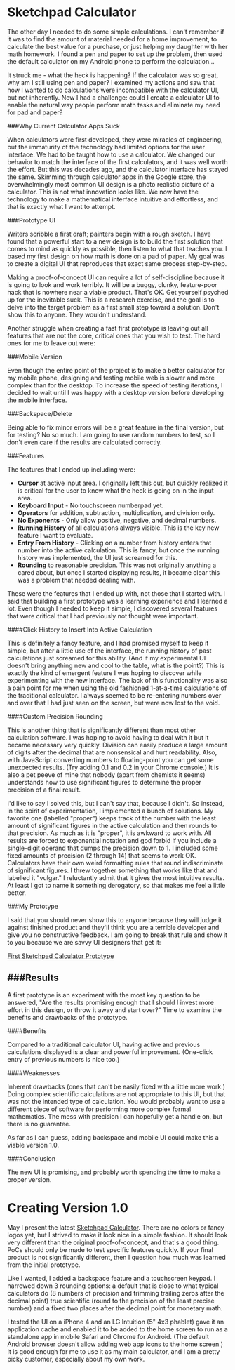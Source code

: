 Sketchpad Calculator
====================

The other day I needed to do some simple calculations. I can't remember if it was to find the amount of material needed for a home improvement, to calculate the best value for a purchase, or just helping my daughter with her math homework. I found a pen and paper to set up the problem, then used the default calculator on my Android phone to perform the calculation...

It struck me - what the heck is happening? If the calculator was so great, why am I still using pen and paper? I examined my actions and saw that how I wanted to do calculations were incompatible with the calculator UI, but not inherently. Now I had a challenge: could I create a calculator UI to enable the natural way people perform math tasks and eliminate my need for pad and paper?

###Why Current Calculator Apps Suck

When calculators were first developed, they were miracles of engineering, but the immaturity of the technology had limited options for the user interface. We had to be taught how to use a calculator. We changed our behavior to match the interface of the first calculators, and it was well worth the effort. But this was decades ago, and the calculator interface has stayed the same. Skimming through calculator apps in the Google store, the overwhelmingly most common UI design is a photo realistic picture of a calculator. This is not what innovation looks like. We now have the technology to make a mathematical interface intuitive and effortless, and that is exactly what I want to attempt.

###Prototype UI

Writers scribble a first draft; painters begin with a rough sketch. I have found that a powerful start to a new design is to build the first solution that comes to mind as quickly as possible, then listen to what that teaches you. I based my first design on how math is done on a pad of paper. My goal was to create a digital UI that reproduces that exact same process step-by-step.

Making a proof-of-concept UI can require a lot of self-discipline because it is going to look and work terribly. It will be a buggy, clunky, feature-poor hack that is nowhere near a viable product. That's OK. Get yourself psyched up for the inevitable suck. This is a research exercise, and the goal is to delve into the target problem as a first small step toward a solution. Don't show this to anyone. They wouldn't understand.

Another struggle when creating a fast first prototype is leaving out all features that are not the core, critical ones that you wish to test. The hard ones for me to leave out were:

###Mobile Version

Even though the entire point of the project is to make a better calculator for my mobile phone, designing and testing mobile web is slower and more complex than for the desktop. To increase the speed of testing iterations, I decided to wait until I was happy with a desktop version before developing the mobile interface.

###Backspace/Delete

Being able to fix minor errors will be a great feature in the final version, but for testing? No so much. I am going to use random numbers to test, so I don't even care if the results are calculated correctly.

###Features

The features that I ended up including were:

* **Cursor** at active input area. I originally left this out, but quickly realized it is critical for the user to know what the heck is going on in the input area.
* **Keyboard Input** - No touchscreen numberpad yet.
* **Operators** for addition, subtraction, multiplication, and division only.
* **No Exponents** - Only allow positive, negative, and decimal numbers.
* **Running History** of all calculations always visible. This is the key new feature I want to evaluate.
* **Entry From History** - Clicking on a number from history enters that number into the active calculation. This is fancy, but once the running history was implemented, the UI just screamed for this.
* **Rounding** to reasonable precision. This was not originally anything a cared about, but once I started displaying results, it became clear this was a problem that needed dealing with.

These were the features that I ended up with, not those that I started with. I said that building a first prototype was a learning experience and I learned a lot. Even though I needed to keep it simple, I discovered several features that were critical that I had previously not thought were important.

####Click History to Insert Into Active Calculation

This is definitely a fancy feature, and I had promised myself to keep it simple, but after a little use of the interface, the running history of past calculations just screamed for this ability. (And if my experimental UI doesn't bring anything new and cool to the table, what is the point?) This is exactly the kind of emergent feature I was hoping to discover while experimenting with the new interface. The lack of this functionality was also a pain point for me when using the old fashioned 1-at-a-time calculations of the traditional calculator. I always seemed to be re-entering numbers over and over that I had just seen on the screen, but were now lost to the void.

####Custom Precision Rounding

This is another thing that is significantly different than most other calculation software. I was hoping to avoid having to deal with it but it became necessary very quickly. Division can easily produce a large amount of digits after the decimal that are nonsensical and hurt readability. Also, with JavaScript converting numbers to floating-point you can get some unexpected results. (Try adding 0.1 and 0.2 in your Chrome console.) It is also a pet peeve of mine that nobody (apart from chemists it seems) understands how to use significant figures to determine the proper precision of a final result.

I'd like to say I solved this, but I can't say that, because I didn't. So instead, in the spirit of experimentation, I implemented a bunch of solutions. My favorite one (labelled "proper") keeps track of the number with the least amount of significant figures in the active calculation and then rounds to that precision. As much as it is "proper", it is awkward to work with. All results are forced to exponential notation and god forbid if you include a single-digit operand that dumps the precision down to 1. I included some fixed amounts of precision (2 through 14) that seems to work OK. Calculators have their own weird formatting rules that round indiscriminate of significant figures. I threw together something that works like that and labelled it "vulgar." I reluctantly admit that it gives the most intuitive results. At least I got to name it something derogatory, so that makes me feel a little better.

###My Prototype

I said that you should never show this to anyone because they will judge it against finished product and they'll think you are a terrible developer and give you no constructive feedback. I am going to break that rule and show it to you because we are savvy UI designers that get it:

[First Sketchpad Calculator Prototype](http://chrisbroski.github.io/sketchpad-calculator/sketchpad-calc.html)

###Results
----------

A first prototype is an experiment with the most key question to be answered, "Are the results promising enough that I should I invest more effort in this design, or throw it away and start over?" Time to examine the benefits and drawbacks of the prototype.

####Benefits

Compared to a traditional calculator UI, having active and previous calculations displayed is a clear and powerful improvement. (One-click entry of previous numbers is nice too.)

####Weaknesses

Inherent drawbacks (ones that can't be easily fixed with a little more work.) Doing complex scientific calculations are not appropriate to this UI, but that was not the intended type of calculation. You would probably want to use a different piece of software for performing more complex formal mathematics. The mess with precision I can hopefully get a handle on, but there is no guarantee.

As far as I can guess, adding backspace and mobile UI could make this a viable version 1.0.

####Conclusion

The new UI is promising, and probably worth spending the time to make a proper version.

Creating Version 1.0
====================

May I present the latest <a href="http://chrisbroski.github.io/sketchpad-calculator/">Sketchpad Calculator</a>. There are no colors or fancy logos yet, but I strived to make it look nice in a simple fashion. It should look very different than the original proof-of-concept, and that's a good thing. PoCs should only be made to test specific features quickly. If your final product is not significantly different, then I question how much was learned from the initial prototype.

Like I wanted, I added a backspace feature and a touchscreen keypad. I narrowed down 3 rounding options: a default that is close to what typical calculators do (8 numbers of precision and trimming trailing zeros after the decimal point) true scientific (round to the precision of the least precise number) and a fixed two places after the decimal point for monetary math.

I tested the UI on a iPhone 4 and an LG Intuition (5" 4x3 phablet) gave it an application cache and enabled it to be added to the home screen to run as a standalone app in mobile Safari and Chrome for Android. (The default Android browser doesn't allow adding web app icons to the home screen.) It is good enough for me to use it as my main calculator, and I am a pretty picky customer, especially about my own work.
